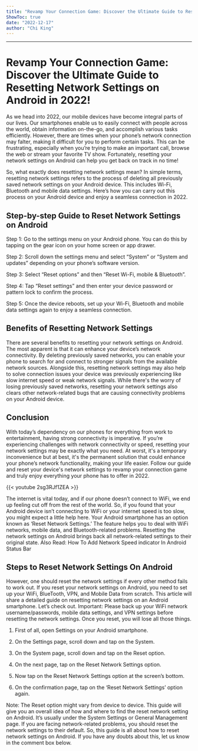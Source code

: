 ```yaml
---
title: "Revamp Your Connection Game: Discover the Ultimate Guide to Resetting Network Settings on Android in 2022!"
ShowToc: true 
date: "2022-12-17"
author: "Chi King"
---
```

*****
# Revamp Your Connection Game: Discover the Ultimate Guide to Resetting Network Settings on Android in 2022!

As we head into 2022, our mobile devices have become integral parts of our lives. Our smartphones enable us to easily connect with people across the world, obtain information on-the-go, and accomplish various tasks efficiently. However, there are times when your phone’s network connection may falter, making it difficult for you to perform certain tasks. This can be frustrating, especially when you’re trying to make an important call, browse the web or stream your favorite TV show. Fortunately, resetting your network settings on Android can help you get back on track in no time!

So, what exactly does resetting network settings mean? In simple terms, resetting network settings refers to the process of deleting all previously saved network settings on your Android device. This includes Wi-Fi, Bluetooth and mobile data settings. Here’s how you can carry out this process on your Android device and enjoy a seamless connection in 2022.

## Step-by-step Guide to Reset Network Settings on Android 

Step 1: Go to the settings menu on your Android phone. You can do this by tapping on the gear icon on your home screen or app drawer.

Step 2: Scroll down the settings menu and select “System” or “System and updates” depending on your phone’s software version.

Step 3: Select “Reset options” and then “Reset Wi-Fi, mobile & Bluetooth”.

Step 4: Tap “Reset settings” and then enter your device password or pattern lock to confirm the process.

Step 5: Once the device reboots, set up your Wi-Fi, Bluetooth and mobile data settings again to enjoy a seamless connection.

## Benefits of Resetting Network Settings

There are several benefits to resetting your network settings on Android. The most apparent is that it can enhance your device’s network connectivity. By deleting previously saved networks, you can enable your phone to search for and connect to stronger signals from the available network sources. Alongside this, resetting network settings may also help to solve connection issues your device was previously experiencing like slow internet speed or weak network signals. While there's the worry of losing previously saved networks, resetting your network settings also clears other network-related bugs that are causing connectivity problems on your Android device.

## Conclusion

With today’s dependency on our phones for everything from work to entertainment, having strong connectivity is imperative. If you’re experiencing challenges with network connectivity or speed, resetting your network settings may be exactly what you need. At worst, it's a temporary inconvenience but at best, it's the permanent solution that could enhance your phone’s network functionality, making your life easier. Follow our guide and reset your device's network settings to revamp your connection game and truly enjoy everything your phone has to offer in 2022.

{{< youtube 2sg3RJf1ZEA >}} 



The internet is vital today, and if our phone doesn’t connect to WiFi, we end up feeling cut off from the rest of the world. So, if you found that your Android device isn’t connecting to WiFi or your internet speed is too slow, you might expect a little help here.
Your Android smartphone has an option known as ‘Reset Network Settings.’ The feature helps you to deal with WiFi networks, mobile data, and Bluetooth-related problems. Resetting the network settings on Android brings back all network-related settings to their original state.
Also Read: How To Add Network Speed indicator In Android Status Bar

 
## Steps to Reset Network Settings On Android


However, one should reset the network settings if every other method fails to work out. If you reset your network settings on Android, you need to set up your WiFi, BlueTooth, VPN, and Mobile Data from scratch. This article will share a detailed guide on resetting network settings on an Android smartphone. Let’s check out.
Important: Please back up your WiFi network username/passwords, mobile data settings, and VPN settings before resetting the network settings. Once you reset, you will lose all those things.
1. First of all, open Settings on your Android smartphone.

2. On the Settings page, scroll down and tap on the System.

3. On the System page, scroll down and tap on the Reset option.

4. On the next page, tap on the Reset Network Settings option.

5. Now tap on the Reset Network Settings option at the screen’s bottom.

6. On the confirmation page, tap on the ‘Reset Network Settings’ option again.

Note: The Reset option might vary from device to device. This guide will give you an overall idea of how and where to find the reset network setting on Android. It’s usually under the System Settings or General Management page.
If you are facing network-related problems, you should reset the network settings to their default. So, this guide is all about how to reset network settings on Android. If you have any doubts about this, let us know in the comment box below.





